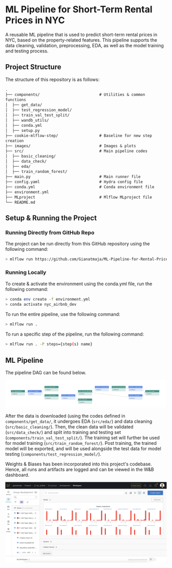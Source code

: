 # ML Pipeline for Short-Term Rental Prices in NYC

A reusable ML pipeline that is used to predict short-term rental prices in NYC, based on the property-related features. This pipeline supports the data cleaning, validation, preprocessing, EDA, as well as the model training and testing process.

## Project Structure

The structure of this repository is as follows:

    .
    ├── components/                          # Utilities & common functions
    │  ├── get_data/                              
    │  ├── test_regression_model/
    │  ├── train_val_test_split/
    │  ├── wandb_utils/
    │  ├── conda.yml
    │  ├── setup.py
    ├── cookie-mlflow-step/                  # Baseline for new step creation
    ├── images/                              # Images & plots
    ├── src/                                 # Main pipeline codes          
    │  ├── basic_cleaning/                              
    │  ├── data_check/
    │  ├── eda/
    │  ├── train_random_forest/                  
    ├── main.py                              # Main runner file
    ├── config.yaml                          # Hydra config file
    ├── conda.yml                            # Conda environment file
    ├── environment.yml
    ├── MLproject                            # Mlflow MLproject file               
    └── README.md


## Setup & Running the Project

### Running Directly from GitHub Repo
The project can be run directly from this GitHub repository using the following command:

```bash
> mlflow run https://github.com/Gianatmaja/ML-Pipeline-for-Rental-Prices-Prediction -v 1.0.0 
```

### Running Locally
To create & activate the environment using the conda.yml file, run the following command:

```bash
> conda env create -f environment.yml
> conda activate nyc_airbnb_dev
```

To run the entire pipeline, use the following command:

```bash
> mlflow run .
```

To run a specific step of the pipeline, run the following command:

```bash
> mlflow run . -P steps={step(s) name}
```


## ML Pipeline

The pipeline DAG can be found below.

![dag](https://github.com/Gianatmaja/ML-Pipeline-for-Rental-Prices-Prediction/blob/main/images/ml_dag.png)

After the data is downloaded (using the codes defined in `components/get_data/`, it undergoes EDA (`src/eda/`) and data cleaning (`src/basic_cleaning/`). Then, the clean data will be validated (`src/data_check/`) and split into training and testing set (`components/train_val_test_split/`). The training set will further be used for model training (`src/train_random_forest/`). Post training, the trained model will be exported, and will be used alongside the test data for model testing (`components/test_regression_model/`).

Weights & Biases has been incorporated into this project's codebase. Hence, all runs and artifacts are logged and can be viewed in the W&B dashboard.

![W&B Dashboard](https://github.com/Gianatmaja/ML-Pipeline-for-Rental-Prices-Prediction/blob/main/images/wb_dashboard.png)
